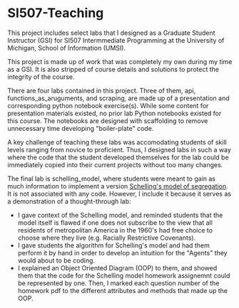 # SI507-Teaching

This project includes select labs that I designed as a Graduate Student Instructor (GSI) for SI507 Intermmediate Programming at the University of Michigan, School of Information (UMSI).

This project is made up of work that was completely my own during my time as a GSI. It is also stripped of course details and solutions to protect the integrity of the course.

There are four labs contained in this project. Three of them, api, functions_as_aruguments, and scraping, are made up of a presentation and corresponding python notebook exercise(s). While some content for presentation materials existed, no prior lab Python notebooks existed for this course. The notebooks are designed with scaffolding to remove unnecessary time developing "boiler-plate" code. 

A key challenge of teaching these labs was accomodating students of skill levels ranging from novice to proficient. Thus, I designed labs in such a way where the code that the student developed themselves for the lab could be immediately copied into their current projects without too many changes.

The final lab is schelling_model, where students were meant to gain as much information to implement a version [Schelling's model of segregation](https://en.wikipedia.org/wiki/Schelling%27s_model_of_segregation). It is not associated with any code. However, I include it because it serves as a demonstration of a thought-through lab:
- I gave context of the Schelling model, and reminded students that the model itself is flawed if one does not subscribe to the view that all residents of metropolitan America in the 1960's had free choice to choose where they live (e.g. Racially Restrictive Covenants).
- I gave students the algorithm for Schelling's model and had them perform it by hand in order to develop an intuition for the "Agents" they would about to be coding.
- I explained an Object Oriented Diagram (OOP) to them, and showed them that the code for the Schelling model homework assignemnt could be represented by one. Then, I marked each question number of the homework pdf to the different attributes and methods that made up the OOP.
